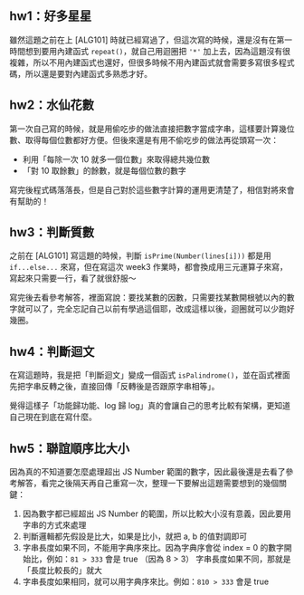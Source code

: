 
## hw1：好多星星
雖然這題之前在上 [ALG101] 時就已經寫過了，但這次寫的時候，還是沒有在第一時間想到要用內建函式 `repeat()`，就自己用迴圈把 `'*'` 加上去，因為這題沒有很複雜，所以不用內建函式也還好，但很多時候不用內建函式就會需要多寫很多程式碼，所以還是要對內建函式多熟悉才好。

## hw2：水仙花數
第一次自己寫的時候，就是用偷吃步的做法直接把數字當成字串，這樣要計算幾位數、取得每個位數都好方便。但後來還是有用不偷吃步的做法再從頭寫一次：
* 利用「每除一次 10 就多一個位數」來取得總共幾位數
* 「對 10 取餘數」的餘數，就是每個位數的數字

寫完後程式碼落落長，但是自己對於這些數字計算的運用更清楚了，相信對將來會有幫助的！

## hw3：判斷質數
之前在 [ALG101] 寫這題的時候，判斷 `isPrime(Number(lines[i]))` 都是用 `if...else...` 來寫，但在寫這次 week3 作業時，都會換成用三元運算子來寫，寫起來只需要一行，看了就很舒服～

寫完後去看參考解答，裡面寫說：要找某數的因數，只需要找某數開根號以內的數字就可以了，完全忘記自己以前有學過這個耶，改成這樣以後，迴圈就可以少跑好幾圈。
## hw4：判斷迴文
在寫這題時，我是把「判斷迴文」變成一個函式 `isPalindrome()`，並在函式裡面先把字串反轉之後，直接回傳「反轉後是否跟原字串相等」。

覺得這樣子「功能歸功能、log 歸 log」真的會讓自己的思考比較有架構，更知道自己現在到底在寫什麼。

## hw5：聯誼順序比大小
因為真的不知道要怎麼處理超出 JS Number 範圍的數字，因此最後還是去看了參考解答，看完之後隔天再自己重寫一次，整理一下要解出這題需要想到的幾個關鍵：
1. 因為數字都已經超出 JS Number 的範圍，所以比較大小沒有意義，因此要用字串的方式來處理
2. 判斷邏輯都先假設是比大，如果是比小，就把 a, b 的值對調即可
3. 字串長度如果不同，不能用字典序來比。因為字典序會從 index = 0 的數字開始比，例如：`81 > 333` 會是 true （因為 8 > 3）
字串長度如果不同，那就是「長度比較長的」就大
4. 字串長度如果相同，就可以用字典序來比。例如：`810 > 333` 會是 true



